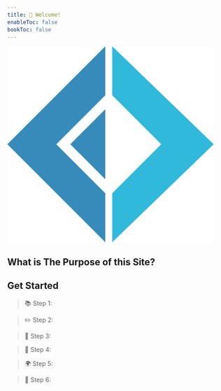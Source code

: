 ```yaml
---
title: 🎼 Welcome!
enableToc: false
bookToc: false
---
```


![F# Emblem](/static/svg/F_Sharp_logo.svg)

## What is The Purpose of this Site?


## Get Started
> 📚 Step 1: 

> ✏️ Step 2: 

> 🔗 Step 3: 

> 👀 Step 4: 

> 🌍 Step 5: 

> 🎨 Step 6:  

